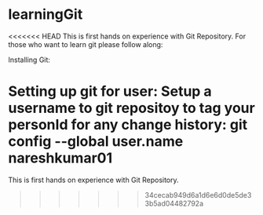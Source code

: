 # learningGit

<<<<<<< HEAD
This is first hands on experience with Git Repository. For those who want to learn git please follow along:

Installing Git:

Setting up git for user:
Setup a username to git repositoy to tag your personId for any change history:
git config --global user.name nareshkumar01
=======
This is first hands on experience with Git Repository.
>>>>>>> 34cecab949d6a1d6e6d0de5de33b5ad04482792a
